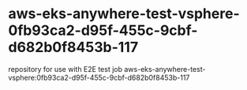 # aws-eks-anywhere-test-vsphere-0fb93ca2-d95f-455c-9cbf-d682b0f8453b-117
repository for use with E2E test job aws-eks-anywhere-test-vsphere:0fb93ca2-d95f-455c-9cbf-d682b0f8453b-117
